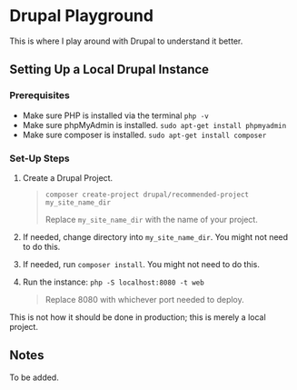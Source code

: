 # Drupal Playground
This is where I play around with Drupal to understand it better.

## Setting Up a Local Drupal Instance
### Prerequisites
- Make sure PHP is installed via the terminal `php -v`
- Make sure phpMyAdmin is installed. `sudo apt-get install phpmyadmin`
- Make sure composer is installed. `sudo apt-get install composer`

### Set-Up Steps
1. Create a Drupal Project.
    > `composer create-project drupal/recommended-project my_site_name_dir`
    > 
    > Replace `my_site_name_dir` with the name of your project.

2. If needed, change directory into `my_site_name_dir`. You might not need to do this.
3. If needed, run `composer install`. You might not need to do this.
4. Run the instance: `php -S localhost:8080 -t web`
    > Replace 8080 with whichever port needed to deploy.

This is not how it should be done in production; this is merely a local project.

## Notes
To be added.